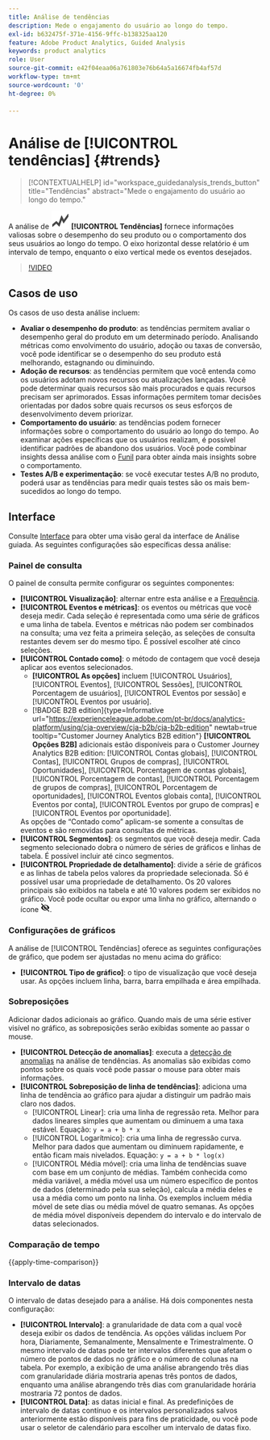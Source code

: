 ```yaml
---
title: Análise de tendências
description: Mede o engajamento do usuário ao longo do tempo.
exl-id: b632475f-371e-4156-9ffc-b138325aa120
feature: Adobe Product Analytics, Guided Analysis
keywords: product analytics
role: User
source-git-commit: e42f04eaa06a761803e76b64a5a16674fb4af57d
workflow-type: tm+mt
source-wordcount: '0'
ht-degree: 0%

---
```


# Análise de [!UICONTROL tendências] {#trends}

<!-- markdownlint-disable MD034 -->

>[!CONTEXTUALHELP]
>id="workspace_guidedanalysis_trends_button"
>title="Tendências"
>abstract="Mede o engajamento do usuário ao longo do tempo."

<!-- markdownlint-enable MD034 -->

A análise de ![GraphTrend](/help/assets/icons/GraphTrend.svg) **[!UICONTROL Tendências]** fornece informações valiosas sobre o desempenho do seu produto ou o comportamento dos seus usuários ao longo do tempo. O eixo horizontal desse relatório é um intervalo de tempo, enquanto o eixo vertical mede os eventos desejados.


>[!VIDEO](https://video.tv.adobe.com/v/3423444/?quality=12&learn=on&captions=por_br)

## Casos de uso

Os casos de uso desta análise incluem:

* **Avaliar o desempenho do produto**: as tendências permitem avaliar o desempenho geral do produto em um determinado período. Analisando métricas como envolvimento do usuário, adoção ou taxas de conversão, você pode identificar se o desempenho do seu produto está melhorando, estagnando ou diminuindo.
* **Adoção de recursos**: as tendências permitem que você entenda como os usuários adotam novos recursos ou atualizações lançadas. Você pode determinar quais recursos são mais procurados e quais recursos precisam ser aprimorados. Essas informações permitem tomar decisões orientadas por dados sobre quais recursos os seus esforços de desenvolvimento devem priorizar.
* **Comportamento do usuário**: as tendências podem fornecer informações sobre o comportamento do usuário ao longo do tempo. Ao examinar ações específicas que os usuários realizam, é possível identificar padrões de abandono dos usuários. Você pode combinar insights dessa análise com o [Funil](funnel.md) para obter ainda mais insights sobre o comportamento.
* **Testes A/B e experimentação**: se você executar testes A/B no produto, poderá usar as tendências para medir quais testes são os mais bem-sucedidos ao longo do tempo.

## Interface

Consulte [Interface](../overview.md#interface) para obter uma visão geral da interface de Análise guiada. As seguintes configurações são específicas dessa análise:

### Painel de consulta

O painel de consulta permite configurar os seguintes componentes:

* **[!UICONTROL Visualização]**: alternar entre esta análise e a [Frequência](frequency.md).
* **[!UICONTROL Eventos e métricas]**: os eventos ou métricas que você deseja medir. Cada seleção é representada como uma série de gráficos e uma linha de tabela. Eventos e métricas não podem ser combinados na consulta; uma vez feita a primeira seleção, as seleções de consulta restantes devem ser do mesmo tipo. É possível escolher até cinco seleções.
* **[!UICONTROL Contado como]**: o método de contagem que você deseja aplicar aos eventos selecionados. <ul><li>**[!UICONTROL As opções]** incluem [!UICONTROL Usuários], [!UICONTROL Eventos], [!UICONTROL Sessões], [!UICONTROL Porcentagem de usuários], [!UICONTROL Eventos por sessão] e [!UICONTROL Eventos por usuário].</li><li>[!BADGE B2B edition]{type=Informative url="https://experienceleague.adobe.com/pt-br/docs/analytics-platform/using/cja-overview/cja-b2b/cja-b2b-edition" newtab=true tooltip="Customer Journey Analytics B2B edition"} **[!UICONTROL Opções B2B]** adicionais estão disponíveis para o Customer Journey Analytics B2B edition: [!UICONTROL Contas globais], [!UICONTROL Contas], [!UICONTROL Grupos de compras], [!UICONTROL Oportunidades], [!UICONTROL Porcentagem de contas globais], [!UICONTROL Porcentagem de contas], [!UICONTROL Porcentagem de grupos de compras], [!UICONTROL Porcentagem de oportunidades], [!UICONTROL Eventos globais conta], [!UICONTROL Eventos por conta], [!UICONTROL Eventos por grupo de compras] e [!UICONTROL Eventos por oportunidade].</li></ul>As opções de “Contado como” aplicam-se somente a consultas de eventos e são removidas para consultas de métricas.
* **[!UICONTROL Segmentos]**: os segmentos que você deseja medir. Cada segmento selecionado dobra o número de séries de gráficos e linhas de tabela. É possível incluir até cinco segmentos.
* **[!UICONTROL Propriedade de detalhamento]**: divide a série de gráficos e as linhas de tabela pelos valores da propriedade selecionada. Só é possível usar uma propriedade de detalhamento. Os 20 valores principais são exibidos na tabela e até 10 valores podem ser exibidos no gráfico. Você pode ocultar ou expor uma linha no gráfico, alternando o ícone ![Mostrar ícone de ocultar](../assets/hide-in-chart.png).

### Configurações de gráficos

A análise de [!UICONTROL Tendências] oferece as seguintes configurações de gráfico, que podem ser ajustadas no menu acima do gráfico:

* **[!UICONTROL Tipo de gráfico]**: o tipo de visualização que você deseja usar. As opções incluem linha, barra, barra empilhada e área empilhada.

### Sobreposições

Adicionar dados adicionais ao gráfico. Quando mais de uma série estiver visível no gráfico, as sobreposições serão exibidas somente ao passar o mouse.

* **[!UICONTROL Detecção de anomalias]**: executa a [detecção de anomalias](/help/analysis-workspace/c-anomaly-detection/anomaly-detection.md) na análise de tendências. As anomalias são exibidas como pontos sobre os quais você pode passar o mouse para obter mais informações.
* **[!UICONTROL Sobreposição de linha de tendências]**: adiciona uma linha de tendência ao gráfico para ajudar a distinguir um padrão mais claro nos dados.
   * [!UICONTROL Linear]: cria uma linha de regressão reta. Melhor para dados lineares simples que aumentam ou diminuem a uma taxa estável. Equação: `y = a + b * x`
   * [!UICONTROL Logarítmico]: cria uma linha de regressão curva. Melhor para dados que aumentam ou diminuem rapidamente, e então ficam mais nivelados. Equação: `y = a + b * log(x)`
   * [!UICONTROL Média móvel]: cria uma linha de tendências suave com base em um conjunto de médias. Também conhecida como média variável, a média móvel usa um número específico de pontos de dados (determinado pela sua seleção), calcula a média deles e usa a média como um ponto na linha. Os exemplos incluem média móvel de sete dias ou média móvel de quatro semanas. As opções de média móvel disponíveis dependem do intervalo e do intervalo de datas selecionados.

### Comparação de tempo

{{apply-time-comparison}}


### Intervalo de datas

O intervalo de datas desejado para a análise. Há dois componentes nesta configuração:

* **[!UICONTROL Intervalo]**: a granularidade de data com a qual você deseja exibir os dados de tendência. As opções válidas incluem Por hora, Diariamente, Semanalmente, Mensalmente e Trimestralmente. O mesmo intervalo de datas pode ter intervalos diferentes que afetam o número de pontos de dados no gráfico e o número de colunas na tabela. Por exemplo, a exibição de uma análise abrangendo três dias com granularidade diária mostraria apenas três pontos de dados, enquanto uma análise abrangendo três dias com granularidade horária mostraria 72 pontos de dados.
* **[!UICONTROL Data]**: as datas inicial e final. As predefinições de intervalo de datas contínuo e os intervalos personalizados salvos anteriormente estão disponíveis para fins de praticidade, ou você pode usar o seletor de calendário para escolher um intervalo de datas fixo.


<!--

## Example

See below for an example of the analysis.

![Trends compare](../assets/trends-compare.png)

-->